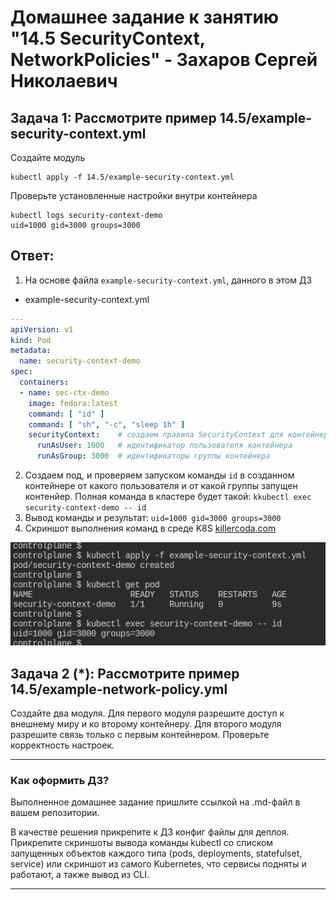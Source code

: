 # Домашнее задание к занятию "14.5 SecurityContext, NetworkPolicies" - Захаров Сергей Николаевич

## Задача 1: Рассмотрите пример 14.5/example-security-context.yml

Создайте модуль

```
kubectl apply -f 14.5/example-security-context.yml
```

Проверьте установленные настройки внутри контейнера

```
kubectl logs security-context-demo
uid=1000 gid=3000 groups=3000
```
##  Ответ:

1. На основе файла `example-security-context.yml`, данного в этом ДЗ
* example-security-context.yml
```yml
---
apiVersion: v1
kind: Pod
metadata:
  name: security-context-demo
spec:
  containers:
  - name: sec-ctx-demo
    image: fedora:latest
    command: [ "id" ]
    command: [ "sh", "-c", "sleep 1h" ]
    securityContext:    # создаем правила SecurityContext для контейнера 
      runAsUser: 1000   # идентификатор пользователя контейнера
      runAsGroup: 3000  # идентификаторы группы контейнера
```

2. Создаем под, и проверяем запуском команды `id` в созданном контейнере от какого пользователя и от какой группы запущен контенйер.
Полная команда в кластере будет такой: `kkubectl exec security-context-demo -- id`
3. Вывод команды и результат: `uid=1000 gid=3000 groups=3000`
4. Скриншот выполнения команд в среде K8S [killercoda.com](https://killercoda.com/playgrounds/scenario/kubernetes)

![kubectl-exec-security-context-demo--id](/14.5-SecurityContext&NetworkPolicies/Files/kubectl-exec-security-context-demo--id.png)




## Задача 2 (*): Рассмотрите пример 14.5/example-network-policy.yml

Создайте два модуля. Для первого модуля разрешите доступ к внешнему миру
и ко второму контейнеру. Для второго модуля разрешите связь только с
первым контейнером. Проверьте корректность настроек.

---

### Как оформить ДЗ?

Выполненное домашнее задание пришлите ссылкой на .md-файл в вашем репозитории.

В качестве решения прикрепите к ДЗ конфиг файлы для деплоя. Прикрепите скриншоты вывода команды kubectl со списком запущенных объектов каждого типа (pods, deployments, statefulset, service) или скриншот из самого Kubernetes, что сервисы подняты и работают, а также вывод из CLI.

---
